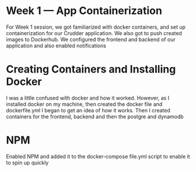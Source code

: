 # Week 1 — App Containerization
For Week 1 session, we got familiarized with docker containers, and set up containerization for our Crudder application. We also got to push created images to Dockerhub. We configured the frontend and backend of our application and also enabled notifications  

# Creating Containers and Installing Docker
I was a little confused with docker and how it worked. However, as I installed docker on my machine, then created the docker file and dockerfile.yml I began to get an idea of how it works. Then I created containers for the frontend, backend and then the postgre and dynamodb

# NPM
Enabled NPM and added it to the docker-compose file.yml script to enable it to spin up quickly
